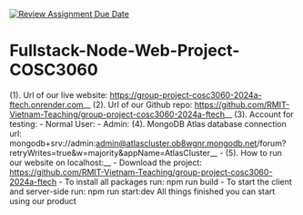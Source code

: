 [![Review Assignment Due Date](https://classroom.github.com/assets/deadline-readme-button-24ddc0f5d75046c5622901739e7c5dd533143b0c8e959d652212380cedb1ea36.svg)](https://classroom.github.com/a/ohvnreiu)
# Fullstack-Node-Web-Project-COSC3060

(1). Url of our live website: https://group-project-cosc3060-2024a-ftech.onrender.com__
(2). Url of our Github repo: https://github.com/RMIT-Vietnam-Teaching/group-project-cosc3060-2024a-ftech__
(3). Account for testing:
    - Normal User: 
    - Admin:
(4). MongoDB Atlas database connection url: mongodb+srv://admin:admin@atlascluster.ob8wgnr.mongodb.net/forum?retryWrites=true&w=majority&appName=AtlasCluster__
    - 
(5). How to run our website on localhost:__
    - Download the project: https://github.com/RMIT-Vietnam-Teaching/group-project-cosc3060-2024a-ftech
    - To install all packages run: npm run build
    - To start the client and server-side run: npm run start:dev
    All things finished you can start using our product

